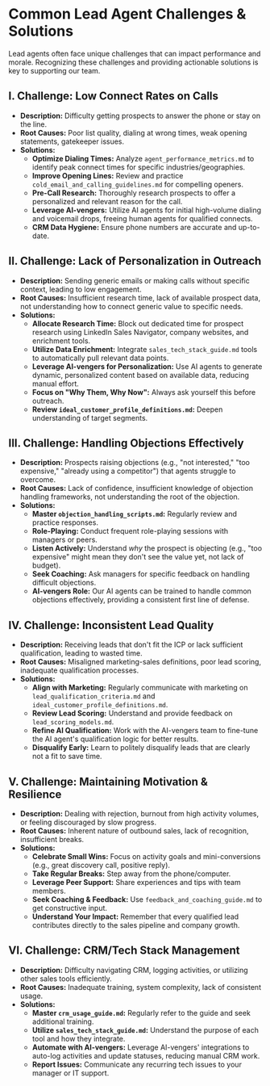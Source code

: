 # Common Lead Agent Challenges & Solutions

Lead agents often face unique challenges that can impact performance and morale. Recognizing these challenges and providing actionable solutions is key to supporting our team.

## I. Challenge: Low Connect Rates on Calls

* **Description:** Difficulty getting prospects to answer the phone or stay on the line.
* **Root Causes:** Poor list quality, dialing at wrong times, weak opening statements, gatekeeper issues.
* **Solutions:**
    * **Optimize Dialing Times:** Analyze `agent_performance_metrics.md` to identify peak connect times for specific industries/geographies.
    * **Improve Opening Lines:** Review and practice `cold_email_and_calling_guidelines.md` for compelling openers.
    * **Pre-Call Research:** Thoroughly research prospects to offer a personalized and relevant reason for the call.
    * **Leverage AI-vengers:** Utilize AI agents for initial high-volume dialing and voicemail drops, freeing human agents for qualified connects.
    * **CRM Data Hygiene:** Ensure phone numbers are accurate and up-to-date.

## II. Challenge: Lack of Personalization in Outreach

* **Description:** Sending generic emails or making calls without specific context, leading to low engagement.
* **Root Causes:** Insufficient research time, lack of available prospect data, not understanding how to connect generic value to specific needs.
* **Solutions:**
    * **Allocate Research Time:** Block out dedicated time for prospect research using LinkedIn Sales Navigator, company websites, and enrichment tools.
    * **Utilize Data Enrichment:** Integrate `sales_tech_stack_guide.md` tools to automatically pull relevant data points.
    * **Leverage AI-vengers for Personalization:** Use AI agents to generate dynamic, personalized content based on available data, reducing manual effort.
    * **Focus on "Why Them, Why Now":** Always ask yourself this before outreach.
    * **Review `ideal_customer_profile_definitions.md`:** Deepen understanding of target segments.

## III. Challenge: Handling Objections Effectively

* **Description:** Prospects raising objections (e.g., "not interested," "too expensive," "already using a competitor") that agents struggle to overcome.
* **Root Causes:** Lack of confidence, insufficient knowledge of objection handling frameworks, not understanding the root of the objection.
* **Solutions:**
    * **Master `objection_handling_scripts.md`:** Regularly review and practice responses.
    * **Role-Playing:** Conduct frequent role-playing sessions with managers or peers.
    * **Listen Actively:** Understand *why* the prospect is objecting (e.g., "too expensive" might mean they don't see the value yet, not lack of budget).
    * **Seek Coaching:** Ask managers for specific feedback on handling difficult objections.
    * **AI-vengers Role:** Our AI agents can be trained to handle common objections effectively, providing a consistent first line of defense.

## IV. Challenge: Inconsistent Lead Quality

* **Description:** Receiving leads that don't fit the ICP or lack sufficient qualification, leading to wasted time.
* **Root Causes:** Misaligned marketing-sales definitions, poor lead scoring, inadequate qualification processes.
* **Solutions:**
    * **Align with Marketing:** Regularly communicate with marketing on `lead_qualification_criteria.md` and `ideal_customer_profile_definitions.md`.
    * **Review Lead Scoring:** Understand and provide feedback on `lead_scoring_models.md`.
    * **Refine AI Qualification:** Work with the AI-vengers team to fine-tune the AI agent's qualification logic for better results.
    * **Disqualify Early:** Learn to politely disqualify leads that are clearly not a fit to save time.

## V. Challenge: Maintaining Motivation & Resilience

* **Description:** Dealing with rejection, burnout from high activity volumes, or feeling discouraged by slow progress.
* **Root Causes:** Inherent nature of outbound sales, lack of recognition, insufficient breaks.
* **Solutions:**
    * **Celebrate Small Wins:** Focus on activity goals and mini-conversions (e.g., great discovery call, positive reply).
    * **Take Regular Breaks:** Step away from the phone/computer.
    * **Leverage Peer Support:** Share experiences and tips with team members.
    * **Seek Coaching & Feedback:** Use `feedback_and_coaching_guide.md` to get constructive input.
    * **Understand Your Impact:** Remember that every qualified lead contributes directly to the sales pipeline and company growth.

## VI. Challenge: CRM/Tech Stack Management

* **Description:** Difficulty navigating CRM, logging activities, or utilizing other sales tools efficiently.
* **Root Causes:** Inadequate training, system complexity, lack of consistent usage.
* **Solutions:**
    * **Master `crm_usage_guide.md`:** Regularly refer to the guide and seek additional training.
    * **Utilize `sales_tech_stack_guide.md`:** Understand the purpose of each tool and how they integrate.
    * **Automate with AI-vengers:** Leverage AI-vengers' integrations to auto-log activities and update statuses, reducing manual CRM work.
    * **Report Issues:** Communicate any recurring tech issues to your manager or IT support.